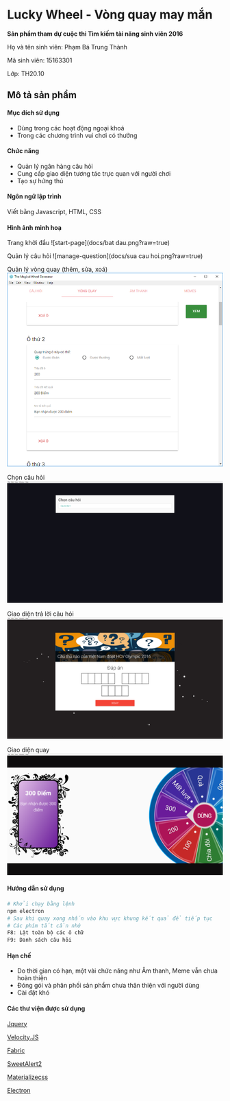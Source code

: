 # Lucky Wheel - Vòng quay may mắn

**Sản phẩm tham dự cuộc thi Tìm kiếm tài năng sinh viên 2016**

Họ và tên sinh viên: Phạm Bá Trung Thành

Mã sinh viên: 15163301

Lớp: TH20.10

## Mô tả sản phẩm

#### Mục đích sử dụng
- Dùng trong các hoạt động ngoại khoá
- Trong các chương trình vui chơi có thưởng

#### Chức năng
- Quản lý ngân hàng câu hỏi
- Cung cấp giao diện tương tác trực quan với người chơi
- Tạo sự hứng thú

#### Ngôn ngữ lập trình
Viết bằng Javascript, HTML, CSS

#### Hình ảnh minh hoạ
Trang khởi đầu
![start-page](docs/bat dau.png?raw=true)

Quản lý câu hỏi
![manage-question](docs/sua cau hoi.png?raw=true)

Quản lý vòng quay (thêm, sửa, xoá)
![manage-wheel](docs/sua-vong-quay.png?raw=true)

Chọn câu hỏi
![select-question](docs/chon-cau-hoi.png?raw=true)

Giao diện trả lời câu hỏi
![answer](docs/tra-loi-cau-hoi.png?raw=true)

Giao diện quay
![spin](docs/xoay.png?raw=true)

#### Hướng dẫn sử dụng
```bash
# Khởi chạy bằng lệnh 
npm electron
# Sau khi quay xong nhấn vào khu vực khung kết quả để tiếp tục
# Các phím tắt cần nhớ
F8: Lật toàn bộ các ô chữ
F9: Danh sách câu hỏi
```

#### Hạn chế
- Do thời gian có hạn, một vài chức năng như Âm thanh, Meme vẫn chưa hoàn thiện
- Đóng gói và phân phối sản phẩm chưa thân thiện với người dùng
- Cài đặt khó

#### Các thư viện được sử dụng
[Jquery](http://jquery.com/)

[Velocity.JS](http://julian.com/research/velocity/)

[Fabric](http://fabricjs.com)

[SweetAlert2](https://limonte.github.io/sweetalert2/)

[Materializecss](http://materializecss.com/)

[Electron](http://electron.atom.io)

